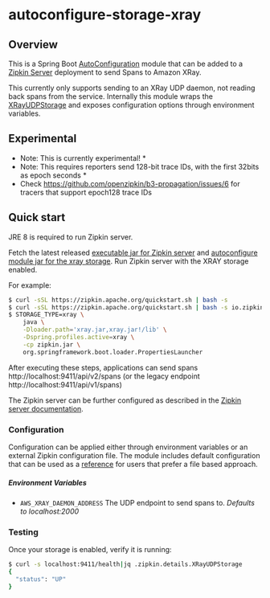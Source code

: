 # autoconfigure-storage-xray

## Overview

This is a Spring Boot [AutoConfiguration](http://docs.spring.io/spring-boot/docs/current/reference/html/using-boot-auto-configuration.html)
module that can be added to a [Zipkin Server](https://github.com/openzipkin/zipkin/tree/master/zipkin-server) 
deployment to send Spans to Amazon XRay.

This currently only supports sending to an XRay UDP daemon, not reading back spans from the service.
Internally this module wraps the [XRayUDPStorage](https://github.com/openzipkin/zipkin-aws/tree/master/storage-xray-udp)
and exposes configuration options through environment variables.

## Experimental
* Note: This is currently experimental! *
* Note: This requires reporters send 128-bit trace IDs, with the first 32bits as epoch seconds *
* Check https://github.com/openzipkin/b3-propagation/issues/6 for tracers that support epoch128 trace IDs

## Quick start

JRE 8 is required to run Zipkin server.

Fetch the latest released
[executable jar for Zipkin server](https://search.maven.org/remote_content?g=io.zipkin&a=zipkin-server&v=LATEST&c=exec)
and
[autoconfigure module jar for the xray storage](https://search.maven.org/remote_content?g=io.zipkin.aws&a=zipkin-autoconfigure-storage-xray&v=LATEST&c=module).
Run Zipkin server with the XRAY storage enabled.

For example:

```bash
$ curl -sSL https://zipkin.apache.org/quickstart.sh | bash -s
$ curl -sSL https://zipkin.apache.org/quickstart.sh | bash -s io.zipkin.aws:zipkin-autoconfigure-storage-xray:LATEST:module xray.jar
$ STORAGE_TYPE=xray \
    java \
    -Dloader.path='xray.jar,xray.jar!/lib' \
    -Dspring.profiles.active=xray \
    -cp zipkin.jar \
    org.springframework.boot.loader.PropertiesLauncher
```

After executing these steps, applications can send spans
http://localhost:9411/api/v2/spans (or the legacy endpoint http://localhost:9411/api/v1/spans)

The Zipkin server can be further configured as described in the
[Zipkin server documentation](https://github.com/openzipkin/zipkin/blob/master/zipkin-server/README.md).

### Configuration

Configuration can be applied either through environment variables or an external Zipkin
configuration file.  The module includes default configuration that can be used as a 
[reference](https://github.com/openzipkin/zipkin-aws/tree/master/autoconfigure/storage-xray/src/main/resources/zipkin-server-xray.yml)
for users that prefer a file based approach.

##### Environment Variables

- `AWS_XRAY_DAEMON_ADDRESS` The UDP endpoint to send spans to. _Defaults to localhost:2000_

### Testing

Once your storage is enabled, verify it is running:
```bash
$ curl -s localhost:9411/health|jq .zipkin.details.XRayUDPStorage
{
  "status": "UP"
}
```
